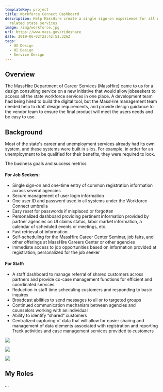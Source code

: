 ```yaml
---
templateKey: project
title: Workforce Connect Dashboard
description: Help MassHire create a single sign-on experience for all workforce
  related state services
image: /img/workforce.jpg
url: https://www.mass.gov/rideshare
date: 2019-06-02T22:42:51.326Z
tags:
  - UX Design
  - UI Design
  - Service Design
---
```

## Overview

The MassHire Department of Career Services (MassHire) came to us for a design consulting service on a new initiative that would allow jobseekers to access all the state workforce services in one place. A development team had being hired to build the digital tool, but the MassHire management team needed help to draft design requirements, and provide design guidance to the vendor team to ensure the final product will meet the users needs and be easy to use.

## Background

Most of the state's career and unemployment services already had its own system, and these systems were built in silos. For example, in order for an unemployment to be qualified for their benefits, they were required to look. 

The business goals and success metrics

#### For Job Seekers:

* Single sign-on and one-time entry of common registration information across several agencies
* Secure management of user login information
* One user ID and password used in all systems under the Workforce Connect umbrella
* Easy reset for passwords if misplaced or forgotten
* Personalized dashboard providing pertinent information provided by partner agencies on UI claims status, labor market information, a calendar of scheduled events or meetings, etc.
* Fast retrieval of information
* Self-scheduling for the MassHire Career Center Seminar, job fairs, and other offerings at MassHire Careers Center or other agencies
* Immediate access to job opportunities based on information provided at registration; personalized for the job seeker

#### For Staff:

* A staff dashboard to manage referral of shared customers across partners and provide co-case management functions for efficient and coordinated services
* Reduction in staff time scheduling customers and responding to basic inquires
* Broadcast abilities to send messages to all or to targeted groups
* Continued communication mechanism between agencies and counselors working with an individual
* Ability to identify “shared” customers
* Centralized capturing of data that will allow for easier sharing and management of data elements associated with registration and reporting
  Track activities and case management services provided to customers

![](/img/workforce-workshop1.jpg)

![](/img/workforce-workshop2.jpg)

![](/img/workforce-workshop4.jpeg)

## My Roles

...
